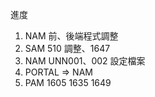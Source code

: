 進度

1. NAM 前、後端程式調整
2. SAM 510 調整、1647
3. NAM UNN001、002 設定檔案
4. PORTAL => NAM 
5. PAM 1605 1635 1649
